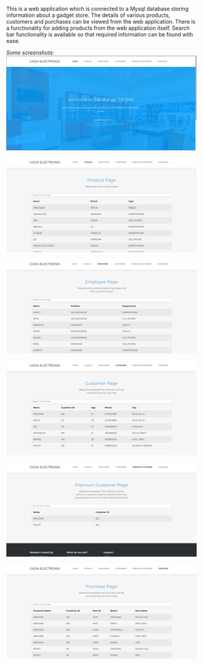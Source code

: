 This is a web application which is connected to a Mysql database storing information about a gadget store.
The details of various products, customers and purchases can be viewed from the web application.
There is a functionality for adding products from the web application itself.
Search bar functionality is available so that required information can be found with ease. 

*Some screenshots:*
![Home Page](https://github.com/mgkbadola/DBMS_Project/blob/master/public/images/home.png)

![Catalog](https://github.com/mgkbadola/DBMS_Project/blob/master/public/images/products.png)

![Employees](https://github.com/mgkbadola/DBMS_Project/blob/master/public/images/employees.png)

![Customers](https://github.com/mgkbadola/DBMS_Project/blob/master/public/images/customers.png)

![Premium Customers](https://github.com/mgkbadola/DBMS_Project/blob/master/public/images/premium%20customers.png)

![Purchases](https://github.com/mgkbadola/DBMS_Project/blob/master/public/images/purchase.png)
